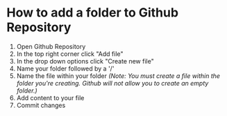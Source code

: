 # How to add a folder to Github Repository

1. Open Github Repository
2. In the top right corner click "Add file"
3. In the drop down options click "Create new file"
4. Name your folder followed by a '/'
5. Name the file within your folder *(Note: You must create a file within the folder you're creating. Github will not allow you to create an empty folder.)*
6. Add content to your file
7. Commit changes
